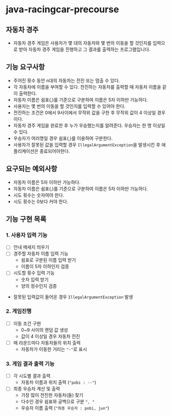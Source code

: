 # java-racingcar-precourse

## 자동차 경주

- 자동차 경주 게임은 사용자가 몇 대의 자동차와 몇 번의 이동을 할 것인지를 입력으로 받아 자동차 경주 게임을 진행하고 그 결과를 출력하는 프로그램입니다.

## 기능 요구사항

- 주어진 횟수 동안 n대의 자동차는 전진 또는 멈출 수 있다.
- 각 자동차에 이름을 부여할 수 있다. 전진하는 자동차를 출력할 때 자동차 이름을 같이 출력한다.
- 자동차 이름은 쉼표(,)를 기준으로 구분하여 이름은 5자 이하만 가능하다.
- 사용자는 몇 번의 이동을 할 것인지를 입력할 수 있어야 한다.
- 전진하는 조건은 0에서 9사이에서 무작위 값을 구한 후 무작위 값이 4 이상일 경우이다.
- 자동차 경주 게임을 완료한 후 누가 우승했는지를 알려준다. 우승자는 한 명 이상일 수 있다.
- 우승자가 여러명일 경우 쉼표(,)를 이용하여 구분한다.
- 사용자가 잘못된 값을 입력할 경우 `IllegalArgumentException`을 발생시킨 후 애플리케이션은 종료되어야한다.

## 요구되는 예외사항

- 자동차 이름은 5자 이하만 가능하다.
- 자동차 이름은 쉼표(,)를 기준으로 구분하여 이름은 5자 이하만 가능하다.
- 시도 횟수는 숫자여야 한다.
- 시도 횟수는 0보다 커야 한다.

## 기능 구현 목록

### 1. 사용자 입력 기능

- [ ] 안내 메세지 띄우기
- [ ] 경주할 자동차 이름 입력 기능 
  - 쉼표로 구분된 이름 입력 받기
  - 이름이 5자 이하인지 검증
- [ ] 시도할 횟수 입력 기능
  - 숫자 입력 받기
  - 양의 정수인지 검증
- 잘못된 입력값이 들어온 경우 `IllegalArgumentException` 발생

### 2. 게임진행

- [ ] 이동 조건 구현
  - 0~9 사이의 랜덤 값 생성
  - 값이 4 이상일 경우 자동차 전진
- [ ] 매 라운드마다 자동차들의 위치 출력
  - 자동차가 이동한 거리는 `"-"`로 표시
  
### 3. 게임 결과 출력 기능

- [ ] 각 시도별 결과 출력
  - 자동차 이름과 위치 출력 (`"pobi : --"`)
- [ ] 최종 우승자 계산 및 출력
  - 가장 많이 전진한 자동차(들) 찾기
  - 다수인 경우 쉼표와 공백으로 구분 `", "`
  - 우승자 이름 출력 (`"최종 우승자 : pobi, jun"`)
